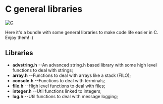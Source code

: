 # C general libraries
[![C](https://img.shields.io/badge/C-00599C?style=for-the-badge&logo=c&logoColor=white)]()

Here it's a bundle with some general libraries to make code life easier in C.  
Enjoy them! :)

## Libraries
 - **advstring.h** --An advanced string.h based library with some high level functions to deal with strings;
 - **array.h** --Functions to deal with arrays like a stack (FILO);
 - **console.h** --Functions to deal with terminals;
 - **file.h** --High level functions to deal with files;
 - **integer.h** --Util functions linked to integers;
 - **log.h** --Util functions to deal with message logging;
